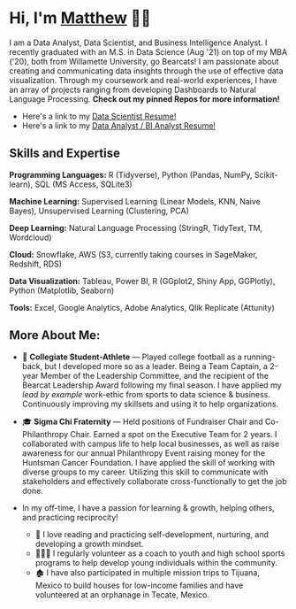 # Hi, I'm [Matthew](https://www.linkedin.com/in/matt-stone-mba/) 👋🏼

I am a Data Analyst, Data Scientist, and Business Intelligence Analyst. I recently graduated with an M.S. in Data Science (Aug '21) on top of my MBA ('20), both from Willamette University, go Bearcats! I am passionate about creating and communicating data insights through the use of effective data visualization. Through my coursework and real-world experiences, I have an array of projects ranging from developing Dashboards to Natural Language Processing. **Check out my pinned Repos for more information!** 

* Here's a link to my [Data Scientist Resume!](https://docs.google.com/document/d/1gw_gBMmj1hvEuuvwwN1rY_L9KkJGXKCq/edit?usp=sharing&ouid=109225830212151466913&rtpof=true&sd=true)
* Here's a link to my [Data Analyst / BI Analyst Resume!](https://docs.google.com/document/d/1gw_gBMmj1hvEuuvwwN1rY_L9KkJGXKCq/edit?usp=sharing&ouid=109225830212151466913&rtpof=true&sd=true)

## Skills and Expertise

**Programming Languages:** R (Tidyverse), Python (Pandas, NumPy, Scikit-learn), SQL (MS Access, SQLite3)

**Machine Learning:** Supervised Learning (Linear Models, KNN, Naive Bayes), Unsupervised Learning (Clustering, PCA)

**Deep Learning:** Natural Language Processing (StringR, TidyText, TM, Wordcloud)

**Cloud:** Snowflake, AWS (S3, currently taking courses in SageMaker, Redshift, RDS)

**Data Visualization:** Tableau, Power BI, R (GGplot2, Shiny App, GGPlotly), Python (Matplotlib, Seaborn)

**Tools:** Excel, Google Analytics, Adobe Analytics, Qlik Replicate (Attunity)

## More About Me:
* 🏈 **Collegiate Student-Athlete** — Played college football as a running-back, but I developed more so as a leader. Being a Team Captain, a 2-year Member of the Leadership Committee, and the recipient of the Bearcat Leadership Award following my final season. I have applied my *lead by example* work-ethic from sports to data science & business. Continuously improving my skillsets and using it to help organizations.

* 🎓 **Sigma Chi Fraternity** — Held positions of Fundraiser Chair and Co-Philanthropy Chair. Earned a spot on the Executive Team for 2 years. I collaborated with campus life to help local businesses, as well as raise awareness for our annual Philanthropy Event raising money for the Huntsman Cancer Foundation. I have applied the skill of working with diverse groups to my career. Utilizing this skill to communicate with stakeholders and effectively collaborate cross-functionally to get the job done.

* In my off-time, I have a passion for learning & growth, helping others, and practicing reciprocity! 
  * 🌱 I love reading and practicing self-development, nurturing, and developing a growth mindset.
  * 👨🏼‍🏫 I regularly volunteer as a coach to youth and high school sports programs to help develop young individuals within the community.
  * 🏚️ I have also participated in multiple mission trips to Tijuana, Mexico to build houses for low-income families and have volunteered at an orphanage in Tecate, Mexico.





